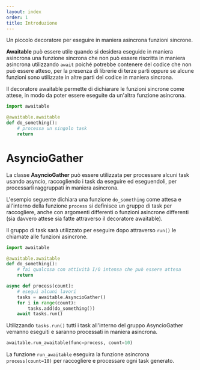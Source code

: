 ```yaml
---
layout: index
order: 1
title: Introduzione
---
```

Un piccolo decoratore per eseguire in maniera asincrona funzioni sincrone.

**Awaitable** può essere utile quando si desidera eseguide in maniera asincrona
una funzione sincrona che non può essere riscritta in maniera asincrona
utilizzando `await` poiché potrebbe contenere del codice che non può essere
atteso, per la presenza di librerie di terze parti oppure se alcune funzioni
sono utilizzate in altre parti del codice in maniera sincrona.

Il decoratore awaitable permette di dichiarare le funzioni sincrone come attese,
in modo da poter essere eseguite da un'altra funzione asincrona.

```python
import awaitable

@awaitable.awaitable
def do_something():
    # processa un singolo task
    return
```

# AsyncioGather

La classe **AsyncioGather** può essere utilizzata per processare alcuni task
usando asyncio, raccogliendo i task da eseguire ed eseguendoli, per processarli
raggruppati in maniera asincrona.

L'esempio seguente dichiara una funzione `do_something` come attesa e all'interno
della funzione `process` si definisce un gruppo di task per raccogliere, anche
con argomenti differenti o funzioni asincrone differenti (sia davvero attese sia
fatte attraverso il decoratore awaitable).

Il gruppo di task sarà utilizzato per eseguire dopo attraverso `run()` le chiamate
alle funzioni asincrone.

```python
import awaitable

@awaitable.awaitable
def do_something():
    # fai qualcosa con attività I/O intensa che può essere attesa
    return

async def process(count):
    # esegui alcuni lavori
    tasks = awaitable.AsyncioGather()
    for i in range(count):
        tasks.add(do_something())
    await tasks.run()
```

Utilizzando `tasks.run()` tutti i task all'interno del gruppo AsyncioGather
verranno eseguiti e saranno processati in maniera asincrona.

```python
awaitable.run_awaitable(func=process, count=10)
```

La funzione `run_awaitable` eseguira la funzione asincrona `process(count=10)`
per raccogliere e processare ogni task generato.
